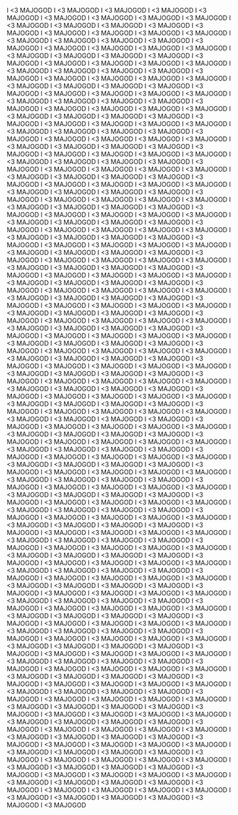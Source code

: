 I <3 MAJOGOD I <3 MAJOGOD I <3 MAJOGOD I <3 MAJOGOD I <3 MAJOGOD I <3 MAJOGOD I <3 MAJOGOD I <3 MAJOGOD I <3 MAJOGOD I <3 MAJOGOD I <3 MAJOGOD I <3 MAJOGOD I <3 MAJOGOD I <3 MAJOGOD I <3 MAJOGOD I <3 MAJOGOD I <3 MAJOGOD I <3 MAJOGOD I <3 MAJOGOD I <3 MAJOGOD I <3 MAJOGOD I <3 MAJOGOD I <3 MAJOGOD I <3 MAJOGOD I <3 MAJOGOD I <3 MAJOGOD I <3 MAJOGOD I <3 MAJOGOD I <3 MAJOGOD I <3 MAJOGOD I <3 MAJOGOD I <3 MAJOGOD I <3 MAJOGOD I <3 MAJOGOD I <3 MAJOGOD I <3 MAJOGOD I <3 MAJOGOD I <3 MAJOGOD I <3 MAJOGOD I <3 MAJOGOD I <3 MAJOGOD I <3 MAJOGOD I <3 MAJOGOD I <3 MAJOGOD I <3 MAJOGOD I <3 MAJOGOD I <3 MAJOGOD I <3 MAJOGOD I <3 MAJOGOD I <3 MAJOGOD I <3 MAJOGOD I <3 MAJOGOD I <3 MAJOGOD I <3 MAJOGOD I <3 MAJOGOD I <3 MAJOGOD I <3 MAJOGOD I <3 MAJOGOD I <3 MAJOGOD I <3 MAJOGOD I <3 MAJOGOD I <3 MAJOGOD I <3 MAJOGOD I <3 MAJOGOD I <3 MAJOGOD I <3 MAJOGOD I <3 MAJOGOD I <3 MAJOGOD I <3 MAJOGOD I <3 MAJOGOD I <3 MAJOGOD I <3 MAJOGOD I <3 MAJOGOD I <3 MAJOGOD I <3 MAJOGOD I <3 MAJOGOD I <3 MAJOGOD I <3 MAJOGOD I <3 MAJOGOD I <3 MAJOGOD I <3 MAJOGOD I <3 MAJOGOD I <3 MAJOGOD I <3 MAJOGOD I <3 MAJOGOD I <3 MAJOGOD I <3 MAJOGOD I <3 MAJOGOD I <3 MAJOGOD I <3 MAJOGOD I <3 MAJOGOD I <3 MAJOGOD I <3 MAJOGOD I <3 MAJOGOD I <3 MAJOGOD I <3 MAJOGOD I <3 MAJOGOD I <3 MAJOGOD I <3 MAJOGOD I <3 MAJOGOD I <3 MAJOGOD I <3 MAJOGOD I <3 MAJOGOD I <3 MAJOGOD I <3 MAJOGOD I <3 MAJOGOD I <3 MAJOGOD I <3 MAJOGOD I <3 MAJOGOD I <3 MAJOGOD I <3 MAJOGOD I <3 MAJOGOD I <3 MAJOGOD I <3 MAJOGOD I <3 MAJOGOD I <3 MAJOGOD I <3 MAJOGOD I <3 MAJOGOD I <3 MAJOGOD I <3 MAJOGOD I <3 MAJOGOD I <3 MAJOGOD I <3 MAJOGOD I <3 MAJOGOD I <3 MAJOGOD I <3 MAJOGOD I <3 MAJOGOD I <3 MAJOGOD I <3 MAJOGOD I <3 MAJOGOD I <3 MAJOGOD I <3 MAJOGOD I <3 MAJOGOD I <3 MAJOGOD I <3 MAJOGOD I <3 MAJOGOD I <3 MAJOGOD I <3 MAJOGOD I <3 MAJOGOD I <3 MAJOGOD I <3 MAJOGOD I <3 MAJOGOD I <3 MAJOGOD I <3 MAJOGOD I <3 MAJOGOD I <3 MAJOGOD I <3 MAJOGOD I <3 MAJOGOD I <3 MAJOGOD I <3 MAJOGOD I <3 MAJOGOD I <3 MAJOGOD I <3 MAJOGOD I <3 MAJOGOD I <3 MAJOGOD I <3 MAJOGOD I <3 MAJOGOD I <3 MAJOGOD I <3 MAJOGOD I <3 MAJOGOD I <3 MAJOGOD I <3 MAJOGOD I <3 MAJOGOD I <3 MAJOGOD I <3 MAJOGOD I <3 MAJOGOD I <3 MAJOGOD I <3 MAJOGOD I <3 MAJOGOD I <3 MAJOGOD I <3 MAJOGOD I <3 MAJOGOD I <3 MAJOGOD I <3 MAJOGOD I <3 MAJOGOD I <3 MAJOGOD I <3 MAJOGOD I <3 MAJOGOD I <3 MAJOGOD I <3 MAJOGOD I <3 MAJOGOD I <3 MAJOGOD I <3 MAJOGOD I <3 MAJOGOD I <3 MAJOGOD I <3 MAJOGOD I <3 MAJOGOD I <3 MAJOGOD I <3 MAJOGOD I <3 MAJOGOD I <3 MAJOGOD I <3 MAJOGOD I <3 MAJOGOD I <3 MAJOGOD I <3 MAJOGOD I <3 MAJOGOD I <3 MAJOGOD I <3 MAJOGOD I <3 MAJOGOD I <3 MAJOGOD I <3 MAJOGOD I <3 MAJOGOD I <3 MAJOGOD I <3 MAJOGOD I <3 MAJOGOD I <3 MAJOGOD I <3 MAJOGOD I <3 MAJOGOD I <3 MAJOGOD I <3 MAJOGOD I <3 MAJOGOD I <3 MAJOGOD I <3 MAJOGOD I <3 MAJOGOD I <3 MAJOGOD I <3 MAJOGOD I <3 MAJOGOD I <3 MAJOGOD I <3 MAJOGOD I <3 MAJOGOD I <3 MAJOGOD I <3 MAJOGOD I <3 MAJOGOD I <3 MAJOGOD I <3 MAJOGOD I <3 MAJOGOD I <3 MAJOGOD I <3 MAJOGOD I <3 MAJOGOD I <3 MAJOGOD I <3 MAJOGOD I <3 MAJOGOD I <3 MAJOGOD I <3 MAJOGOD I <3 MAJOGOD I <3 MAJOGOD I <3 MAJOGOD I <3 MAJOGOD I <3 MAJOGOD I <3 MAJOGOD I <3 MAJOGOD I <3 MAJOGOD I <3 MAJOGOD I <3 MAJOGOD I <3 MAJOGOD I <3 MAJOGOD I <3 MAJOGOD I <3 MAJOGOD I <3 MAJOGOD I <3 MAJOGOD I <3 MAJOGOD I <3 MAJOGOD I <3 MAJOGOD I <3 MAJOGOD I <3 MAJOGOD I <3 MAJOGOD I <3 MAJOGOD I <3 MAJOGOD I <3 MAJOGOD I <3 MAJOGOD I <3 MAJOGOD I <3 MAJOGOD I <3 MAJOGOD I <3 MAJOGOD I <3 MAJOGOD I <3 MAJOGOD I <3 MAJOGOD I <3 MAJOGOD I <3 MAJOGOD I <3 MAJOGOD I <3 MAJOGOD I <3 MAJOGOD I <3 MAJOGOD I <3 MAJOGOD I <3 MAJOGOD I <3 MAJOGOD I <3 MAJOGOD I <3 MAJOGOD I <3 MAJOGOD I <3 MAJOGOD I <3 MAJOGOD I <3 MAJOGOD I <3 MAJOGOD I <3 MAJOGOD I <3 MAJOGOD I <3 MAJOGOD I <3 MAJOGOD I <3 MAJOGOD I <3 MAJOGOD I <3 MAJOGOD I <3 MAJOGOD I <3 MAJOGOD I <3 MAJOGOD I <3 MAJOGOD I <3 MAJOGOD I <3 MAJOGOD I <3 MAJOGOD I <3 MAJOGOD I <3 MAJOGOD I <3 MAJOGOD I <3 MAJOGOD I <3 MAJOGOD I <3 MAJOGOD I <3 MAJOGOD I <3 MAJOGOD I <3 MAJOGOD I <3 MAJOGOD I <3 MAJOGOD I <3 MAJOGOD I <3 MAJOGOD I <3 MAJOGOD I <3 MAJOGOD I <3 MAJOGOD I <3 MAJOGOD I <3 MAJOGOD I <3 MAJOGOD I <3 MAJOGOD I <3 MAJOGOD I <3 MAJOGOD I <3 MAJOGOD I <3 MAJOGOD I <3 MAJOGOD I <3 MAJOGOD I <3 MAJOGOD I <3 MAJOGOD I <3 MAJOGOD I <3 MAJOGOD I <3 MAJOGOD I <3 MAJOGOD I <3 MAJOGOD I <3 MAJOGOD I <3 MAJOGOD I <3 MAJOGOD I <3 MAJOGOD I <3 MAJOGOD I <3 MAJOGOD I <3 MAJOGOD I <3 MAJOGOD I <3 MAJOGOD I <3 MAJOGOD I <3 MAJOGOD I <3 MAJOGOD I <3 MAJOGOD I <3 MAJOGOD I <3 MAJOGOD I <3 MAJOGOD I <3 MAJOGOD I <3 MAJOGOD I <3 MAJOGOD I <3 MAJOGOD I <3 MAJOGOD I <3 MAJOGOD I <3 MAJOGOD I <3 MAJOGOD I <3 MAJOGOD I <3 MAJOGOD I <3 MAJOGOD I <3 MAJOGOD I <3 MAJOGOD I <3 MAJOGOD I <3 MAJOGOD I <3 MAJOGOD I <3 MAJOGOD I <3 MAJOGOD I <3 MAJOGOD I <3 MAJOGOD I <3 MAJOGOD I <3 MAJOGOD I <3 MAJOGOD I <3 MAJOGOD I <3 MAJOGOD I <3 MAJOGOD I <3 MAJOGOD I <3 MAJOGOD I <3 MAJOGOD I <3 MAJOGOD I <3 MAJOGOD I <3 MAJOGOD I <3 MAJOGOD I <3 MAJOGOD I <3 MAJOGOD I <3 MAJOGOD I <3 MAJOGOD I <3 MAJOGOD I <3 MAJOGOD I <3 MAJOGOD I <3 MAJOGOD I <3 MAJOGOD I <3 MAJOGOD I <3 MAJOGOD I <3 MAJOGOD I <3 MAJOGOD I <3 MAJOGOD I <3 MAJOGOD I <3 MAJOGOD I <3 MAJOGOD I <3 MAJOGOD I <3 MAJOGOD I <3 MAJOGOD I <3 MAJOGOD I <3 MAJOGOD I <3 MAJOGOD I <3 MAJOGOD I <3 MAJOGOD I <3 MAJOGOD I <3 MAJOGOD I <3 MAJOGOD I <3 MAJOGOD I <3 MAJOGOD I <3 MAJOGOD I <3 MAJOGOD I <3 MAJOGOD I <3 MAJOGOD I <3 MAJOGOD I <3 MAJOGOD I <3 MAJOGOD I <3 MAJOGOD I <3 MAJOGOD I <3 MAJOGOD I <3 MAJOGOD I <3 MAJOGOD I <3 MAJOGOD I <3 MAJOGOD I <3 MAJOGOD I <3 MAJOGOD I <3 MAJOGOD I <3 MAJOGOD I <3 MAJOGOD I <3 MAJOGOD I <3 MAJOGOD I <3 MAJOGOD I <3 MAJOGOD I <3 MAJOGOD I <3 MAJOGOD I <3 MAJOGOD I <3 MAJOGOD I <3 MAJOGOD I <3 MAJOGOD I <3 MAJOGOD I <3 MAJOGOD I <3 MAJOGOD I <3 MAJOGOD I <3 MAJOGOD I <3 MAJOGOD I <3 MAJOGOD I <3 MAJOGOD I <3 MAJOGOD I <3 MAJOGOD I <3 MAJOGOD I <3 MAJOGOD I <3 MAJOGOD I <3 MAJOGOD I <3 MAJOGOD I <3 MAJOGOD I <3 MAJOGOD I <3 MAJOGOD I <3 MAJOGOD I <3 MAJOGOD I <3 MAJOGOD I <3 MAJOGOD I <3 MAJOGOD I <3 MAJOGOD I <3 MAJOGOD I <3 MAJOGOD I <3 MAJOGOD I <3 MAJOGOD I <3 MAJOGOD I <3 MAJOGOD I <3 MAJOGOD I <3 MAJOGOD I <3 MAJOGOD I <3 MAJOGOD I <3 MAJOGOD I <3 MAJOGOD 
